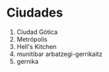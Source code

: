 # Ciudades

1. Ciudad Gótica
2. Metrópolis
3. Hell's Kitchen
4. munitibar arbatzegi-gerrikaitz
5. gernika
